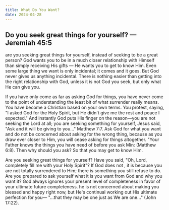 ```yaml
---
title: What Do You Want?
date: 2024-04-28
---
```


## Do you seek great things for yourself?  &mdash; Jeremiah 45:5

are you seeking great things for yourself, instead of seeking to be a great person?  God wants you to be in a much closer relationship with Himself than simply receiving His gifts &mdash; He wants you to get to know Him.  Even some large thing we want is only incidental; it comes and it goes.  But God never gives us anything incidental.  There is nothing easier than getting into the right relationship with God, unless it is not God you seek, but only what He can give you.

If you have only come as far as asking God for things, you have never come to the point of understanding the least bit of what surrender really means.  You have become a Christian based on your own terms.  You protest, saying, "I asked God for the Holy Spirit, but He didn't give me the rest and peace I expected."  And instantly God puts His finger on the reason&mdash;you are not seeking the Lord at all; you are seeking something for yourself, Jesus said, "Ask and it will be giving to you&hellip;"  Matthew 7:7.  Ask God for what you want and do not be concerned about asking for the wrong thing, because as you draw ever closer to Him, you will cease asking for things altogether.  "Your Father knows the things you have need of before you ask Min: (Matthew 6:8).  Then why should you ask? So that you may get to know Him.

Are you seeking great things for yourself?  Have you said, "Oh, Lord, completely fill me with your Holy Spirit"?  If God does not , it is because you are not totally surrendered to Him; there is something you still refuse to do.  Are you prepared to ask yourself what it is you want from God and why you want it?  God always ignores your present level of completeness in favor of your ultimate future completeness.  he is not concerned about making you blessed and happy right now, but He's continual working out His ultimate perfection for you&mdash;  "&hellip;that they may be one just as We are one&hellip;" (John 17:22).
